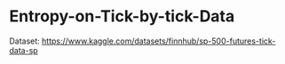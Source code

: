 # Entropy-on-Tick-by-tick-Data


Dataset: https://www.kaggle.com/datasets/finnhub/sp-500-futures-tick-data-sp
